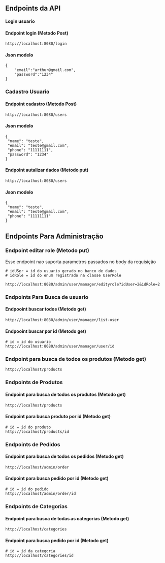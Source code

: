 

## Endpoints da API

#### Login usuario

#### Endpoint login (Metodo Post)
```
http://localhost:8080/login
```

#### Json modelo
```
{
    "email":"arthur@gmail.com",
    "password":"1234"
}
```

### Cadastro Usuario

#### Endpoint cadastro (Metodo Post)

```
http://localhost:8080/users
```

#### Json modelo
```
{
 "name": "teste",
 "email": "teste@gmail.com",
 "phone": "11111111",
 "password": "1234"
} 
```


#### Endpoint autalizar dados (Metodo put)

```
http://localhost:8080/users
```

#### Json modelo
```
{
 "name": "teste",
 "email": "teste@gmail.com",
 "phone": "11111111"
} 
```

## Endpoints Para Administração

### Endpoint editar role (Metodo put)

Esse endpoint nao suporta parametros passados no body da requisição

```
# idUSer = id do usuario gerado no banco de dados
# idRole = id do enum registrado na classe UserRole

http://localhost:8080/admin/user/manager/edityrole?idUser=2&idRole=2
```


### Endpoints Para Busca de usuario

#### Endpooint buscar todos (Metodo get)

```
http://localhost:8080/admin/user/manager/list-user
```

#### Endpooint buscar por id (Metodo get)

```
# id = id do usuario
http://localhost:8080/admin/user/manager/user/id
```

### Endpoint para busca de todos os produtos (Metodo get)

```
http://localhost/products
```

### Endpoints de Produtos
#### Endpoint para busca de todos os produtos (Metodo get)

```
http://localhost/products
```

#### Endpoint para busca produto por id (Metodo get)

```
# id = id do produto
http://localhost/products/id
```
### Endpoints de Pedidos
#### Endpoint para busca de todos os pedidos (Metodo get)

```
http://localhost/admin/order
```

#### Endpoint para busca pedido por id (Metodo get)

```
# id = id do pedido
http://localhost/admin/order/id
```
### Endpoints de Categorias
#### Endpoint para busca de todas as categorias (Metodo get)

```
http://localhost/categories
```

#### Endpoint para busca pedido por id (Metodo get)

```
# id = id da categoria
http://localhost/categories/id
```


